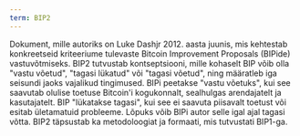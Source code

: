 ```yaml
---
term: BIP2
---
```


Dokument, mille autoriks on Luke Dashjr 2012. aasta juunis, mis kehtestab konkreetseid kriteeriume tulevaste Bitcoin Improvement Proposals (BIPide) vastuvõtmiseks. BIP2 tutvustab kontseptsiooni, mille kohaselt BIP võib olla "vastu võetud", "tagasi lükatud" või "tagasi võetud", ning määratleb iga seisundi jaoks vajalikud tingimused. BIPi peetakse "vastu võetuks", kui see saavutab olulise toetuse Bitcoin'i kogukonnalt, sealhulgas arendajatelt ja kasutajatelt. BIP "lükatakse tagasi", kui see ei saavuta piisavalt toetust või esitab ületamatuid probleeme. Lõpuks võib BIPi autor selle igal ajal tagasi võtta. BIP2 täpsustab ka metodoloogiat ja formaati, mis tutvustati BIP1-ga.